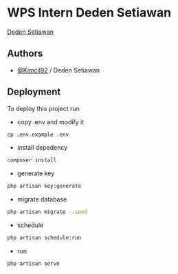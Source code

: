 # WPS Intern Deden Setiawan

[Deden Setiawan](https://www.instagram.com/deden_setiawann/)

## Authors

-   [@Kimcil92](https://github.com/Kimcil92) / Deden Setiawan

## Deployment

To deploy this project run

-   copy .env and modify it

```bash
cp .env.example .env
```

-   install depedency

```bash
composer install
```

-   generate key

```bash
php artisan key:generate
```

-   migrate database

```bash
php artisan migrate --seed
```

-   schedule

```bash
php artisan schedule:run
```

-   run

```bash
php artisan serve
```
